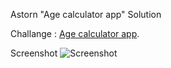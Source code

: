 Astorn "Age calculator app" Solution

Challange : [Age calculator app](https://www.frontendmentor.io/challenges/age-calculator-app-dF9DFFpj-Q).

Screenshot
![Screenshot](/assets//images/screenshoot.png)
